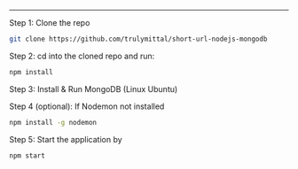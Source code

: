 

---



Step 1: Clone the repo

```bash
git clone https://github.com/trulymittal/short-url-nodejs-mongodb
```

Step 2: cd into the cloned repo and run:

```bash
npm install
```

Step 3: Install & Run MongoDB (Linux Ubuntu)



Step 4 (optional): If Nodemon not installed

```bash
npm install -g nodemon
```

Step 5: Start the application by

```bash
npm start
```


